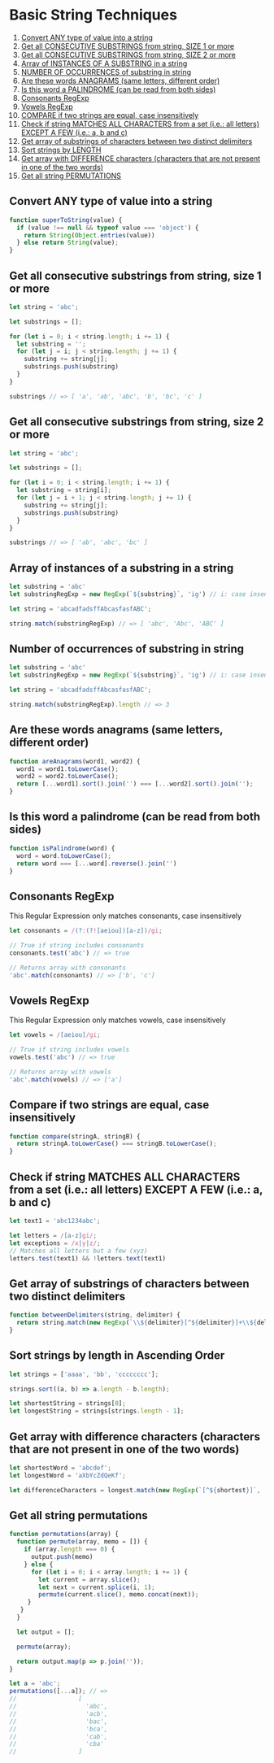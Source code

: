 # Basic String Techniques

1. [Convert ANY type of value into a string](#convert-any-type-of-value-into-a-string)
2. [Get all CONSECUTIVE SUBSTRINGS from string, SIZE 1 or more](#get-all-consecutive-substrings-from-string-size-1-or-more)
3. [Get all CONSECUTIVE SUBSTRINGS from string, SIZE 2 or more](#get-all-consecutive-substrings-from-string-size-2-or-more)
4. [Array of INSTANCES OF A SUBSTRING in a string](#array-of-instances-of-a-substring-in-a-string)
5. [NUMBER OF OCCURRENCES of substring in string](#number-of-occurrences-of-substring-in-string)
6. [Are these words ANAGRAMS (same letters, different order)](#are-these-words-anagrams-same-letters-different-order)
7. [Is this word a PALINDROME (can be read from both sides)](#is-this-word-a-palindrome-can-be-read-from-both-sides)
8. [Consonants RegExp](#consonants-regexp)
9.  [Vowels RegExp](#vowels-regexp)
10. [COMPARE if two strings are equal, case insensitively](#compare-if-two-strings-are-equal-case-insensitively)
11. [Check if string MATCHES ALL CHARACTERS from a set (i.e.: all letters) EXCEPT A FEW (i.e.: a, b and c)](#check-if-string-matches-all-characters-from-a-set-ie-all-letters-except-a-few-ie-a-b-and-c)
12. [Get array of substrings of characters between two distinct delimiters](#get-array-of-substrings-of-characters-between-two-distinct-delimiters)
13. [Sort strings by LENGTH](#sort-strings-by-length-in-ascending-order) 
14. [Get array with DIFFERENCE characters (characters that are not present in one of the two words)](#get-array-with-difference-characters-characters-that-are-not-present-in-one-of-the-two-words)
15. [Get all string PERMUTATIONS](#get-all-string-permutations)

## Convert ANY type of value into a string

```js
function superToString(value) {
  if (value !== null && typeof value === 'object') {
    return String(Object.entries(value))
  } else return String(value);
}
```

## Get all consecutive substrings from string, size 1 or more

```js
let string = 'abc';

let substrings = [];

for (let i = 0; i < string.length; i += 1) {
  let substring = '';
  for (let j = i; j < string.length; j += 1) {
    substring += string[j];
    substrings.push(substring)
  }
}

substrings // => [ 'a', 'ab', 'abc', 'b', 'bc', 'c' ]
```

## Get all consecutive substrings from string, size 2 or more

```js
let string = 'abc';

let substrings = [];

for (let i = 0; i < string.length; i += 1) {
  let substring = string[i];
  for (let j = i + 1; j < string.length; j += 1) {
    substring += string[j];
    substrings.push(substring)
  }
}

substrings // => [ 'ab', 'abc', 'bc' ]
```



## Array of instances of a substring in a string

```js
let substring = 'abc'
let substringRegExp = new RegExp(`${substring}`, 'ig') // i: case insenstive, g: look globally

let string = 'abcadfadsffAbcasfasfABC';

string.match(substringRegExp) // => [ 'abc', 'Abc', 'ABC' ]
```

## Number of occurrences of substring in string

```js
let substring = 'abc'
let substringRegExp = new RegExp(`${substring}`, 'ig') // i: case insenstive, g: look globally

let string = 'abcadfadsffAbcasfasfABC';

string.match(substringRegExp).length // => 3
```


## Are these words anagrams (same letters, different order)

```js
function areAnagrams(word1, word2) {
  word1 = word1.toLowerCase();
  word2 = word2.toLowerCase();
  return [...word1].sort().join('') === [...word2].sort().join('');
}
```

## Is this word a palindrome (can be read from both sides)

```js
function isPalindrome(word) {
  word = word.toLowerCase();
  return word === [...word].reverse().join('')
}
```

## Consonants RegExp

This Regular Expression only matches consonants, case insensitively
```js
let consonants = /(?:(?![aeiou])[a-z])/gi;

// True if string includes consonants
consonants.test('abc') // => true

// Returns array with consonants
'abc'.match(consonants) // => ['b', 'c']
```

## Vowels RegExp

This Regular Expression only matches vowels, case insensitively
```js
let vowels = /[aeiou]/gi;

// True if string includes vowels
vowels.test('abc') // => true

// Returns array with vowels
'abc'.match(vowels) // => ['a']
```

## Compare if two strings are equal, case insensitively

```js
function compare(stringA, stringB) {
  return stringA.toLowerCase() === stringB.toLowerCase();
}
```

## Check if string MATCHES ALL CHARACTERS from a set (i.e.: all letters) EXCEPT A FEW (i.e.: a, b and c)

```js
let text1 = 'abc1234abc';

let letters = /[a-z]gi/;
let exceptions = /x|y|z/;
// Matches all letters but a few (xyz)
letters.test(text1) && !letters.text(text1)

```

## Get array of substrings of characters between two distinct delimiters

```js
function betweenDelimiters(string, delimiter) {
  return string.match(new RegExp(`\\${delimiter}[^${delimiter}]+\\${delimiter}`, 'gi'))
}
```

## Sort strings by length in Ascending Order

```js
let strings = ['aaaa', 'bb', 'cccccccc'];

strings.sort((a, b) => a.length - b.length);

let shortestString = strings[0];
let longestString = strings[strings.length - 1];
```

## Get array with difference characters (characters that are not present in one of the two words)

```js
let shortestWord = 'abcdef';
let longestWord = 'aXbYcZdQeKf';

let differenceCharacters = longest.match(new RegExp(`[^${shortest}]`, 'gi'));
```

## Get all string permutations

```js
function permutations(array) {
  function permute(array, memo = []) {
    if (array.length === 0) {
      output.push(memo)
    } else {
      for (let i = 0; i < array.length; i += 1) {
        let current = array.slice();
        let next = current.splice(i, 1);
        permute(current.slice(), memo.concat(next));
     }
   } 
  }

  let output = [];

  permute(array);

  return output.map(p => p.join(''));
}

let a = 'abc';
permutations([...a]); // =>
//                 [
//                   'abc',
//                   'acb',
//                   'bac',
//                   'bca',
//                   'cab',
//                   'cba'
//                 ]
```